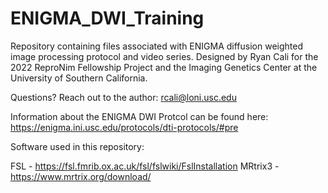 # ENIGMA_DWI_Training
Repository containing files associated with ENIGMA diffusion weighted image processing protocol and video series. Designed by Ryan Cali for the 2022 ReproNim Fellowship Project and the Imaging Genetics Center at the University of Southern California. 

Questions? Reach out to the author: rcali@loni.usc.edu


Information about the ENIGMA DWI Protcol can be found here: https://enigma.ini.usc.edu/protocols/dti-protocols/#pre


Software used in this repository:

FSL - https://fsl.fmrib.ox.ac.uk/fsl/fslwiki/FslInstallation
MRtrix3 - https://www.mrtrix.org/download/
